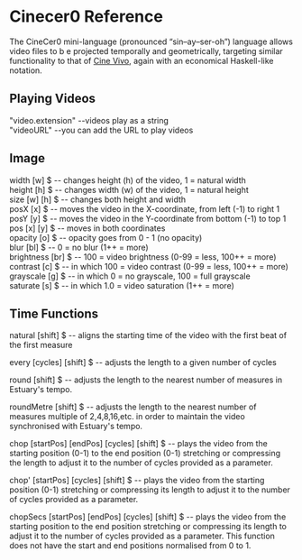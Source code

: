 # Cinecer0 Reference

The CineCer0 mini-language (pronounced “sin–ay–ser-oh”) language allows video files to b e projected temporally and geometrically, targeting similar functionality to that of [Cine Vivo](https://github.com/essteban/CineVivo), again with an economical Haskell-like notation.

## Playing Videos

"video.extension" --videos play as a string <br />
"videoURL" --you can add the URL to play videos <br />

## Image

width [w] $ -- changes height (h) of the video, 1 = natural width <br/>
height [h] $ -- changes width (w) of the video, 1 = natural height <br />
size [w] [h] $ -- changes both height and width <br />
posX [x] $ -- moves the video in the X-coordinate, from left (-1) to right 1 <br />
posY [y] $ -- moves the video in the Y-coordinate from bottom (-1) to top 1 <br />
pos [x] [y] $ -- moves in both coordinates <br />
opacity [o] $ -- opacity goes from 0 - 1 (no opacity) <br />
blur [bl] $ -- 0 = no blur (1++ = more) <br />
brightness [br] $ --  100 = video brightness (0-99 = less, 100++ = more) <br />
contrast [c] $ -- in which 100 = video contrast (0-99 = less, 100++ = more) <br />
grayscale [g] $ -- in which 0 = no grayscale, 100 = full grayscale <br />
saturate [s] $ -- in which 1.0 = video saturation (1++ = more) <br />


## Time Functions

natural [shift] $ -- aligns the starting time of the video with the first beat of the first measure <br />

every [cycles] [shift] $ -- adjusts the length to a given number of cycles <br />

round [shift] $ -- adjusts the length to the nearest number of measures in Estuary's tempo. <br />

roundMetre [shift] $ -- adjusts the length to the nearest number of measures multiple of 2,4,8,16,etc. in order to maintain the video synchronised with Estuary's tempo. <br />

chop [startPos] [endPos] [cycles] [shift] $ -- plays the video from the starting position (0-1) to the end position (0-1) stretching or compressing the length to adjust it to the number of cycles provided as a parameter. <br />

chop' [startPos] [cycles] [shift] $ --  plays the video from the starting position (0-1) stretching or compressing its length to adjust it to the number of cycles provided as a parameter. <br />

chopSecs [startPos] [endPos] [cycles] [shift] $ -- plays the video from the starting position to the end position stretching or compressing its length to adjust it to the number of cycles provided as a parameter. This function does not have the start and end positions normalised from 0 to 1. <br />
